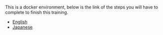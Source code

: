 This is a docker environment, below is the link of the steps you will have to complete to finish this training.
- [English](https://github.com/Fablic/training/blob/use_docker/steps_en.md)
- [Japanese](https://github.com/Fablic/training/blob/use_docker/steps_jp.md)